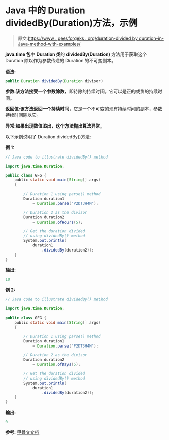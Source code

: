 # Java 中的 Duration dividedBy(Duration)方法，示例

> 原文:[https://www . geesforgeks . org/duration-divided by duration-in-Java-method-with-examples/](https://www.geeksforgeeks.org/duration-dividedbyduration-method-in-java-with-examples/)

**java.time 包**中 **Duration 类**的 **dividedBy(Duration)** 方法用于获取这个 Duration 除以作为参数传递的 Duration 的不可变副本。

**语法:**

```java
public Duration dividedBy(Duration divisor)

```

**参数:**该方法接受一个参数**除数**，即待除的持续时间。它可以是正的或负的持续时间。

**返回值:**该方法返回一个**持续时间**，它是一个不可变的现有持续时间的副本，参数持续时间除以它。

**异常:**如果出现数值溢出，这个方法抛出**算法异常**。

以下示例说明了 Duration.dividedBy()方法:

**例 1:**

```java
// Java code to illustrate dividedBy() method

import java.time.Duration;

public class GFG {
    public static void main(String[] args)
    {

        // Duration 1 using parse() method
        Duration duration1
            = Duration.parse("P2DT3H4M");

        // Duration 2 as the divisor
        Duration duration2
            = Duration.ofHours(5);

        // Get the duration divided
        // using dividedBy() method
        System.out.println(
            duration1
                .dividedBy(duration2));
    }
}
```

**输出:**

```java
10

```

**例 2:**

```java
// Java code to illustrate dividedBy() method

import java.time.Duration;

public class GFG {
    public static void main(String[] args)
    {

        // Duration 1 using parse() method
        Duration duration1
            = Duration.parse("P2DT3H4M");

        // Duration 2 as the divisor
        Duration duration2
            = Duration.ofDays(5);

        // Get the duration divided
        // using dividedBy() method
        System.out.println(
            duration1
                .dividedBy(duration2));
    }
}
```

**输出:**

```java
0

```

**参考:** [甲骨文文档](https://docs.oracle.com/javase/9/docs/api/java/time/Duration.html#dividedBy-java.time.Duration-)